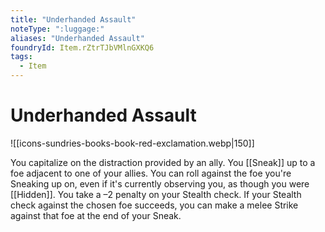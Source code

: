 ```yaml
---
title: "Underhanded Assault"
noteType: ":luggage:"
aliases: "Underhanded Assault"
foundryId: Item.rZtrTJbVMlnGXKQ6
tags:
  - Item
---
```


# Underhanded Assault
![[icons-sundries-books-book-red-exclamation.webp|150]]

You capitalize on the distraction provided by an ally. You [[Sneak]] up to a foe adjacent to one of your allies. You can roll against the foe you're Sneaking up on, even if it's currently observing you, as though you were [[Hidden]]. You take a –2 penalty on your Stealth check. If your Stealth check against the chosen foe succeeds, you can make a melee Strike against that foe at the end of your Sneak.
